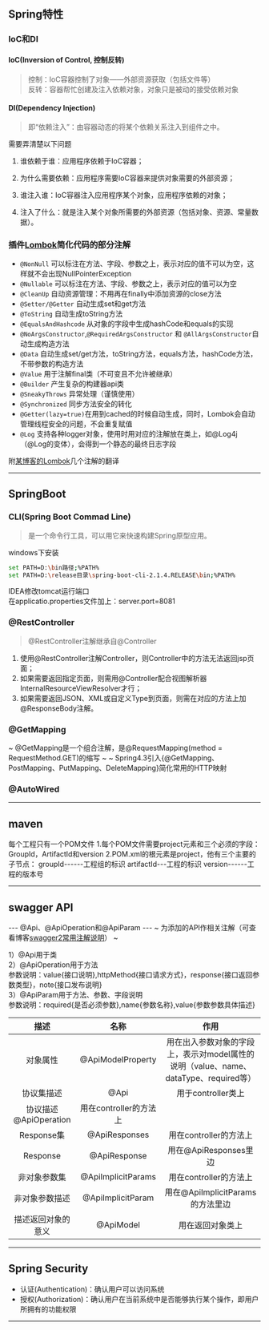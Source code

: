 ## Spring特性

### IoC和DI

#### IoC(Inversion of Control, 控制反转)
> 控制：IoC容器控制了对象——外部资源获取（包括文件等）<br>
> 反转：容器帮忙创建及注入依赖对象，对象只是被动的接受依赖对象

#### DI(Dependency Injection)
> 即“依赖注入”：由容器动态的将某个依赖关系注入到组件之中。

需要弄清楚以下问题
1. 谁依赖于谁：应用程序依赖于IoC容器；

2. 为什么需要依赖：应用程序需要IoC容器来提供对象需要的外部资源；

3. 谁注入谁：IoC容器注入应用程序某个对象，应用程序依赖的对象；

4. 注入了什么：就是注入某个对象所需要的外部资源（包括对象、资源、常量数据）。


### 插件[Lombok](https://projectlombok.org/features/all)简化代码的部分注解

+ `@NonNull` 可以标注在方法、字段、参数之上，表示对应的值不可以为空，这样就不会出现NullPointerException
+ `@Nullable` 可以标注在方法、字段、参数之上，表示对应的值可以为空
+ `@CleanUp` 自动资源管理：不用再在finally中添加资源的close方法
+ `@Setter/@Getter` 自动生成set和get方法
+ `@ToString` 自动生成toString方法
+ `@EqualsAndHashcode` 从对象的字段中生成hashCode和equals的实现
+ `@NoArgsConstructor`,`@RequiredArgsConstructor` 和 `@AllArgsConstructor`自动生成构造方法
+ `@Data` 自动生成set/get方法，toString方法，equals方法，hashCode方法，不带参数的构造方法
+ `@Value` 用于注解final类（不可变且不允许被继承）
+ `@Builder`  产生复杂的构建器api类
+ `@SneakyThrows` 异常处理（谨慎使用）
+ `@Synchronized` 同步方法安全的转化
+ `@Getter(lazy=true)`在用到cached的时候自动生成，同时，Lombok会自动管理线程安全的问题，不会重复赋值
+ `@Log` 支持各种logger对象，使用时用对应的注解放在类上，如@Log4j（@Log的变体），会得到一个静态的最终日志字段

附[某博客的Lombok](http://greeks.studio/tags/Lombok)几个注解的翻译

---

## SpringBoot

### CLI(Spring Boot Commad Line)
> 是一个命令行工具，可以用它来快速构建Spring原型应用。
  
windows下安装  
```bash
set PATH=D:\bin路径;%PATH%
set PATH=D:\release目录\spring-boot-cli-2.1.4.RELEASE\bin;%PATH%
```

IDEA修改tomcat运行端口<br>
在applicatio.properties文件加上：server.port=8081
<br>   

### @RestController
>@RestController注解继承自@Controller<br>

1. 使用@RestController注解Controller，则Controller中的方法无法返回jsp页面；
2. 如果需要返回指定页面，则需用@Controller配合视图解析器InternalResourceViewResolver才行；
3. 如果需要返回JSON、XML或自定义Type到页面，则需在对应的方法上加@ResponseBody注解。


### @GetMapping 
~ @GetMapping是一个组合注解，是@RequestMapping(method = RequestMethod.GET)的缩写 ~
~ Spring4.3引入{@GetMapping、PostMapping、PutMapping、DeleteMapping}简化常用的HTTP映射


### @AutoWired 

---


## maven

每个工程只有一个POM文件
1.每个POM文件需要project元素和三个必须的字段：GroupId，ArtifactId和version
2.POM.xml的根元素是project，他有三个主要的子节点：
  groupId------工程组的标识
  artifactId---工程的标识
  version------工程的版本号

---

## swagger API

--- @Api、@ApiOperation和@ApiParam ---
~ 为添加的API作相关注解（可查看博客[swagger2常用注解说明](https://blog.csdn.net/u014231523/article/details/76522486)） ~

1）@Api用于类  
2）@ApiOperation用于方法  
 参数说明：value{接口说明},httpMethod{接口请求方式}，response{接口返回参数类型}，note{接口发布说明}   
3）@ApiParam用于方法、参数、字段说明  
 参数说明：required{是否必须参数},name{参数名称},value{参数参数具体描述}
  	
描述 | 名称 | 作用
:---:|:----:|:---:
对象属性|@ApiModelProperty|用在出入参数对象的字段上，表示对model属性的说明（value、name、dataType、required等）
协议集描述|@Api|用于controller类上
协议描述@ApiOperation|用在controller的方法上
Response集|@ApiResponses|用在controller的方法上
Response|@ApiResponse|用在@ApiResponses里边
非对象参数集|@ApiImplicitParams|用在controller的方法上
非对象参数描述|@ApiImplicitParam|用在@ApiImplicitParams的方法里边
描述返回对象的意义|@ApiModel|用在返回对象类上

---

## Spring Security

+ 认证(Authentication)：确认用户可以访问系统  
+ 授权(Authorization)：确认用户在当前系统中是否能够执行某个操作，即用户所拥有的功能权限


---